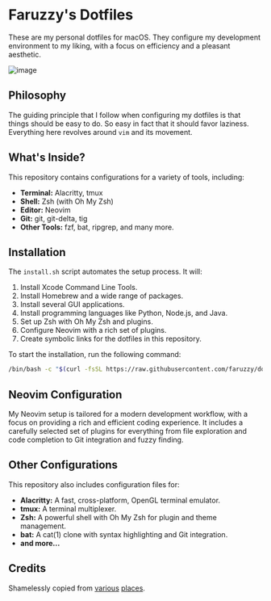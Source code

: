 # Faruzzy's Dotfiles

These are my personal dotfiles for macOS. They configure my development environment to my liking, with a focus on efficiency and a pleasant aesthetic.

![image](https://user-images.githubusercontent.com/766723/227434030-02bc9326-b9b3-4dc0-8201-f27a1e92856a.png)

## Philosophy

The guiding principle that I follow when configuring my dotfiles is that things should be easy to do. So easy in fact that it should favor laziness. Everything here revolves around `vim` and its movement.

## What's Inside?

This repository contains configurations for a variety of tools, including:

*   **Terminal:** Alacritty, tmux
*   **Shell:** Zsh (with Oh My Zsh)
*   **Editor:** Neovim
*   **Git:** git, git-delta, tig
*   **Other Tools:** fzf, bat, ripgrep, and many more.

## Installation

The `install.sh` script automates the setup process. It will:

1.  Install Xcode Command Line Tools.
2.  Install Homebrew and a wide range of packages.
3.  Install several GUI applications.
4.  Install programming languages like Python, Node.js, and Java.
5.  Set up Zsh with Oh My Zsh and plugins.
6.  Configure Neovim with a rich set of plugins.
7.  Create symbolic links for the dotfiles in this repository.

To start the installation, run the following command:

```bash
/bin/bash -c "$(curl -fsSL https://raw.githubusercontent.com/faruzzy/dotfiles/main/install.sh)"
```

## Neovim Configuration

My Neovim setup is tailored for a modern development workflow, with a focus on providing a rich and efficient coding experience. It includes a carefully selected set of plugins for everything from file exploration and code completion to Git integration and fuzzy finding.

## Other Configurations

This repository also includes configuration files for:

*   **Alacritty:** A fast, cross-platform, OpenGL terminal emulator.
*   **tmux:** A terminal multiplexer.
*   **Zsh:** A powerful shell with Oh My Zsh for plugin and theme management.
*   **bat:** A cat(1) clone with syntax highlighting and Git integration.
*   **and more...**

## Credits

Shamelessly copied from [various](https://github.com/junegunn/dotfiles) [places](https://github.com/addyosmani/dotfiles).